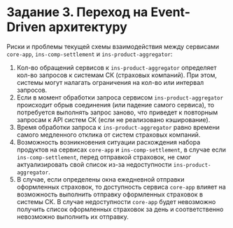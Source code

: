# Задание 3. Переход на Event-Driven архитектуру

Риски и проблемы текущей схемы взаимодействия между сервисами `core-app`, `ins-comp-settlement` и `ins-product-aggregator`:
1. Кол-во обращений сервисов к `ins-product-aggregator` определяет кол-во запросов к системам СК (страховых компаний). При этом, системы могут налагать ограничения на кол-во или интервал запросов.
2. Если в момент обработки запроса сервисом `ins-product-aggregator` происходит обрыв соединения (или падение самого сервиса), то потребуется выполнять запрос заново, что приведет к повторным запросам к API систем СК (если не реализовано кэширование).
3. Время обработки запроса к `ins-product-aggregator` равно времени самого медленного отклика от систем страховых компаний.
4. Возможность возникновения ситуации расхождения набора продуктов на сервисах `core-app` и `ins-comp-settlement`, в случае если `ins-comp-settlement`, перед отправкой страховок, не смог актуализировать свой список из-за недоступности `ins-product-aggregator`.
5. В случае, если определены окна ежедневной отправки оформленных страховок, то доступность сервиса `core-app` влияет на возможность выполнить отправку оформленных страховок в системы СК. В случае недоступности `core-app` будет невозможно получить список оформленных страховок за день и соответственно невозможно выполнить их отправку.